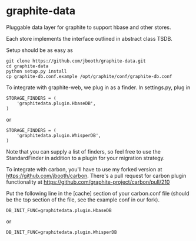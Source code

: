 graphite-data
=============

Pluggable data layer for graphite to support hbase and other stores.

Each store implements the interface outlined in abstract class TSDB.

Setup should be as easy as

    git clone https://github.com/jbooth/graphite-data.git
    cd graphite-data
    python setup.py install
    cp graphite-db.conf.example /opt/graphite/conf/graphite-db.conf

To integrate with graphite-web, we plug in as a finder.  In settings.py, plug in

    STORAGE_FINDERS = (
        'graphitedata.plugin.HbaseDB',
    )

or

    STORAGE_FINDERS = (
        'graphitedata.plugin.WhisperDB',
    )

Note that you can supply a list of finders, so feel free to use the StandardFinder in addition to a plugin for your migration strategy.

To integrate with carbon, you'll have to use my forked version at https://github.com/jbooth/carbon.  There's a pull request for carbon plugin functionality at https://github.com/graphite-project/carbon/pull/210

Put the following line in the [cache] section of your carbon.conf file (should be the top section of the file, see the example conf in our fork).

    DB_INIT_FUNC=graphitedata.plugin.HbaseDB

or

    DB_INIT_FUNC=graphitedata.plugin.WhisperDB
